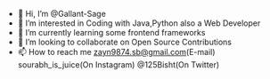 - 👋 Hi, I’m @Gallant-Sage
- 👀 I’m interested in Coding with Java,Python also a Web Developer
- 🌱 I’m currently learning some frontend frameworks
- 💞️ I’m looking to collaborate on Open Source Contributions
- 📫 How to reach me zayn9874.sb@gmail.com(E-mail) sourabh_is_juice(On Instagram) @125Bisht(On Twitter)

<!---
Gallant-Sage/Gallant-Sage is a ✨ special ✨ repository because its `README.md` (this file) appears on your GitHub profile.
You can click the Preview link to take a look at your changes.
--->

